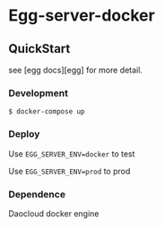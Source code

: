 # Egg-server-docker



## QuickStart

<!-- add docs here for user -->

see [egg docs][egg] for more detail.

### Development
```shell
$ docker-compose up
```

### Deploy

Use `EGG_SERVER_ENV=docker` to test

Use `EGG_SERVER_ENV=prod` to prod

### Dependence

Daocloud docker engine